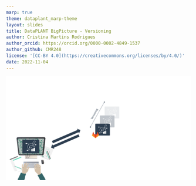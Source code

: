```yaml
---
marp: true
theme: dataplant_marp-theme
layout: slides
title: DataPLANT BigPicture - Versioning
author: Cristina Martins Rodrigues
author_orcid: https://orcid.org/0000-0002-4849-1537
author_github: CMR248
license: '[CC-BY 4.0](https://creativecommons.org/licenses/by/4.0/)'
date: 2022-11-04
---
```


![bg cover](./../../img/DataPLANT_BigPicture_seq3.png)
